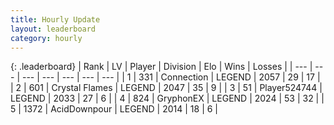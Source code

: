 ```yaml
---
title: Hourly Update
layout: leaderboard
category: hourly
---
```


{: .leaderboard}
| Rank | LV | Player | Division | Elo | Wins | Losses |
| --- | --- | --- | --- | --- | --- | --- |
| <span data-change="3">1</span> | 331 | <span title="ID: 539711">Connection</span> | LEGEND | <span data-change="35">2057</span> | <span data-change="7">29</span> | <span data-change="1">17</span> |
| <span data-change="-1">2</span> | 601 | <span title="ID: 163201">Crystal Flames</span> | LEGEND | <span data-change="0">2047</span> | <span data-change="0">35</span> | <span data-change="0">9</span> |
| <span data-change="0">3</span> | 51 | <span title="ID: 524744">Player524744</span> | LEGEND | <span data-change="0">2033</span> | <span data-change="0">27</span> | <span data-change="0">6</span> |
| <span data-change="-2">4</span> | 824 | <span title="ID: 315148">GryphonEX</span> | LEGEND | <span data-change="-20">2024</span> | <span data-change="0">53</span> | <span data-change="2">32</span> |
| <span data-change="0">5</span> | 1372 | <span title="ID: 304661">AcidDownpour</span> | LEGEND | <span data-change="0">2014</span> | <span data-change="0">18</span> | <span data-change="0">6</span> |